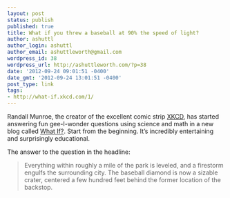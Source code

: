 ```yaml
---
layout: post
status: publish
published: true
title: What if you threw a baseball at 90% the speed of light?
author: ashuttl
author_login: ashuttl
author_email: ashuttleworth@gmail.com
wordpress_id: 38
wordpress_url: http://ashuttleworth.com/?p=38
date: '2012-09-24 09:01:51 -0400'
date_gmt: '2012-09-24 13:01:51 -0400'
post_type: link
tags:
- http://what-if.xkcd.com/1/
---
```

Randall Munroe, the creator of the excellent comic strip [XKCD](http://xkcd.com/), has started answering fun gee-I-wonder questions using science and math in a new blog called [What If?](http://what-if.xkcd.com/1/). Start from the beginning. It’s incredibly entertaining and surprisingly educational.

The answer to the&nbsp;question&nbsp;in the headline:

>Everything within roughly a mile of the park is leveled, and a firestorm engulfs the surrounding city. The baseball diamond is now a sizable crater, centered a few hundred feet behind the former location of the backstop.
